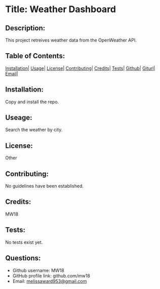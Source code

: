 
  
  # Title:  Weather Dashboard 
  
  ## Description: 
  This project retreives weather data from the OpenWeather API.  
  
  ## Table of Contents: 
  [Installation](#installation)|
  [Usage](#usage)|
  [License](#license)|
  [Contributing](#contributing)|
  [Credits](#credits)|
  [Tests](#tests)|
  [Github](#github)|
  [Giturl](#giturl)|
  [Email](#email)|

  ## Installation: 
  Copy and install the repo.  

  ## Useage: 
  Search the weather by city. 

  ## License: 
  Other

  ## Contributing: 
  No guidelines have been established. 
  
  ## Credits: 
  MW18

  ## Tests: 
  No tests exist yet. 

  ## Questions: 
  - Github username: MW18
  - GitHub profile link: github.com/mw18
  - Email: melissaward953@gmail.com
  
  